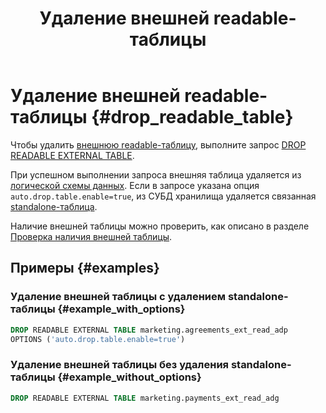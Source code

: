 ﻿---
layout: default
title: Удаление внешней readable-таблицы
nav_order: 12.4
parent: Управление схемой данных
grand_parent: Работа с системой
has_children: false
---

# Удаление внешней readable-таблицы {#drop_readable_table}

Чтобы удалить [внешнюю readable-таблицу](../../../overview/main_concepts/external_table/external_table.md#readable_table), 
выполните запрос [DROP READABLE EXTERNAL TABLE](../../../reference/sql_plus_requests/DROP_READABLE_EXTERNAL_TABLE/DROP_READABLE_EXTERNAL_TABLE.md). 

При успешном выполнении запроса внешняя таблица удаляется из 
[логической схемы данных](../../../overview/main_concepts/logical_schema/logical_schema.md). Если в запросе указана 
опция `auto.drop.table.enable=true`, из СУБД хранилища удаляется связанная 
[standalone-таблица](../../../overview/main_concepts/standalone_table/standalone_table.md).

Наличие внешней таблицы можно проверить, как описано в разделе 
[Проверка наличия внешней таблицы](../entity_presence_check/entity_presence_check.md#ext_table_check).

## Примеры {#examples}

### Удаление внешней таблицы с удалением standalone-таблицы {#example_with_options}

```sql
DROP READABLE EXTERNAL TABLE marketing.agreements_ext_read_adp
OPTIONS ('auto.drop.table.enable=true')
```

### Удаление внешней таблицы без удаления standalone-таблицы {#example_without_options}

```sql
DROP READABLE EXTERNAL TABLE marketing.payments_ext_read_adg
```